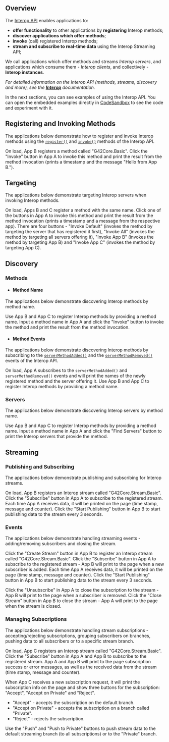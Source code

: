 ## Overview

The [Interop API](../../../reference/core/latest/interop/index.html) enables applications to:

- **offer functionality** to other applications by **registering** Interop methods;
- **discover applications which offer methods**;
- **invoke** (call) registered Interop methods;
- **stream and subscribe to real-time data** using the Interop Streaming API;

We call applications which offer methods and streams *Interop servers*, and applications which consume them - *Interop clients*, and collectively - **Interop instances**.

*For detailed information on the Interop API (methods, streams, discovery and more), see the [**Interop**](../../../glue42-concepts/data-sharing-between-apps/interop/javascript/index.html) documentation.*

In the next sections, you can see examples of using the Interop API. You can open the embedded examples directly in [CodeSandbox](https://codesandbox.io) to see the code and experiment with it.

## Registering and Invoking Methods

The applications below demonstrate how to register and invoke Interop methods using the [`register()`](../../../reference/core/latest/interop/index.html#!API-register) and [`invoke()`](../../../reference/core/latest/interop/index.html#!API-invoke) methods of the Interop API. 

On load, App B registers a method called "G42Core.Basic". Click the "Invoke" button in App A to invoke this method and print the result from the method invocation (prints a timestamp and the message "Hello from App B.").

<!-- example 1 -->

## Targeting

The applications below demonstrate targeting Interop servers when invoking Interop methods. 

On load, Apps B and C register a method with the same name. Click one of the buttons in App A to invoke this method and print the result from the method invocation (prints a timestamp and a message from the respective app). There are four buttons - "Invoke Default" (invokes the method by targeting the server that has registered it first), "Invoke All" (invokes the method by targeting all servers offering it), "Invoke App B" (invokes the method by targeting App B) and "Invoke App C" (invokes the method by targeting App C). 

<!-- example 2 -->

## Discovery

### Methods

- #### Method Name

The applications below demonstrate discovering Interop methods by method name. 

Use App B and App C to register Interop methods by providing a method name. Input a method name in App A and click the "Invoke" button to invoke the method and print the result from the method invocation.

<!-- example 3 -->

- #### Method Events

The applications below demonstrate discovering Interop methods by subscribing to the [`serverMethodAdded()`](../../../reference/core/latest/interop/index.html#!API-serverMethodAdded) and the [`serverMethodRemoved()`](../../../reference/core/latest/interop/index.html#!API-serverMethodRemoved) events of the Interop API. 

On load, App A subscribes to the `serverMethodAdded()` and `serverMethodRemoved()` events and will print the names of the newly registered method and the server offering it. Use App B and App C to register Interop methods by providing a method name.

<!-- example 4 -->

### Servers

The applications below demonstrate discovering Interop servers by method name. 

Use App B and App C to register Interop methods by providing a method name. Input a method name in App A and click the "Find Servers" button to print the Interop servers that provide the method. 

<!-- example 5 -->

## Streaming

### Publishing and Subscribing

The applications below demonstrate publishing and subscribing for Interop streams. 

On load, App B registers an Interop stream called "G42Core.Stream.Basic". Click the "Subscribe" button in App A to subscribe to the registered stream. Each time App A receives data, it will be printed on the page (time stamp, message and counter). Click the "Start Publishing" button in App B to start publishing data to the stream every 3 seconds.

<!-- example 6 -->

### Events

The applications below demonstrate handling streaming events - adding/removing subscribers and closing the stream. 

Click the "Create Stream" button in App B to register an Interop stream called "G42Core.Stream.Basic". Click the "Subscribe" button in App A to subscribe to the registered stream - App B will print to the page when a new subscriber is added. Each time App A receives data, it will be printed on the page (time stamp, message and counter). Click the "Start Publishing" button in App B to start publishing data to the stream every 3 seconds. 

Click the "Unsubscribe" in App A to close the subscription to the stream - App B will print to the page when a subscriber is removed. Click the "Close Stream" button in App B to close the stream - App A will print to the page when the stream is closed.

<!-- example 7 -->

### Managing Subscriptions

The applications below demonstrate handling stream subscriptions - accepting/rejecting subscriptions, grouping subscribers on branches, pushing data to all subscribers or to a specific stream branch.

On load, App C registers an Interop stream called "G42Core.Stream.Basic". Click the "Subscribe" button in App A and App B to subscribe to the registered stream. App A and App B will print to the page subscription success or error messages, as well as the received data from the stream (time stamp, message and counter).

When App C receives a new subscription request, it will print the subscription info on the page and show three buttons for the subscription: "Accept", "Accept on Private" and "Reject".

- "Accept" - accepts the subscription on the default branch.
- "Accept on Private" - accepts the subscription on a branch called "Private".
- "Reject" - rejects the subscription.

Use the "Push" and "Push to Private" buttons to push stream data to the default streaming branch (to all subscriptions) or to the "Private" branch.

<!-- example 8 -->